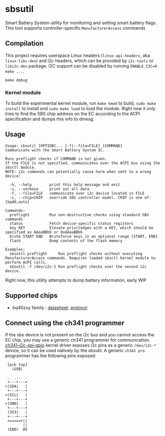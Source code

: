 # sbsutil

Smart Battery System utility for monitoring and setting smart battery flags. This tool supports controller-specific `ManufacturerAccess` commands

## Compilation

This project requires userspace Linux headers (`linux-api-headers`, aka `linux-libc-dev`) and i2c headers, which can be provided by `i2c-tools` or `libi2c-dev` package. I2C support can be disabled by running `ENABLE_I2C=0 make ...`.

`make debug`

### Kernel module

To build the experimental kernel module, run `make kmod` to build, `sudo make install` to install and `sudo make load` to load the module. Right now it only tries to find the SBS chip address on the EC according to the ACPI specification and dumps this info to dmesg. 

## Usage

```
Usage: sbsutil [OPTION]... [-f|--file=FILE] [COMMAND]
Communicate with the Smart Battery System IC.

Runs preflight checks if COMMAND is not given.
If the FILE is not specified, communicates over the ACPI bus using the sbsctl module.
NOTE: i2c commands can potentially cause harm when sent to a wrong device!

  -h, --help     	print this help message and exit
  -v, --verbose  	print out all data
  -f, --file=FILE	communicate over i2c device located in FILE
  -c, --chip=CHIP	override SBS controller model. CHIP is one of: [bq40,auto]

Commands:
  preflight      	Run non-destructive checks using standard SBS commands
  status         	Fetch device-specific status registers
  key KEY        	Elevate priviledges with a KEY, which should be specified as AAaaBBbb or 0xAAaaBBbb
  brute START END	Bruteforce keys in an optional range [START, END]
  flash          	Dump contents of the flash memory

Examples:
  sbsutil preflight    	Run preflight checks without executing ManufacturerAccess commands. Requires loaded sbsctl kernel module to perform ACPI calls.
  sbsutil -f /dev/i2c-2	Run preflight checks over the second i2c device.
```

Right now, this utility attempts to dump battery information, early WIP

## Supported chips

- bq40zxy family : [datasheet](https://www.ti.com/lit/ds/symlink/bq40z50.pdf), [protocol](https://www.ti.com/lit/ug/sluua43a/sluua43a.pdf)

## Connect using the ch341 programmer

If the sbs device is not present on the i2c bus and you cannot access the EC chip, you may use a generic ch341 programmer for communication. [ch341-i2c-spi-gpio](https://github.com/frank-zago/ch341-i2c-spi-gpio) kernel driver exposes i2c pins as a generic `/dev/i2c-*` device, so it can be used natively by the sbsutil. A generic `ch341 pro` programmer has the following pins exposed:

```
 [pcb top]
   (USB)

 .  ...  .
 +---+---+
>|SDA|   |
 +---+---+
>|SCL|   |
 +---+---+
>|GND|   |
 +---+---+
 |3V3|   |
 +---+---+
 +=====+||
        ||
 (END)  OO
```
